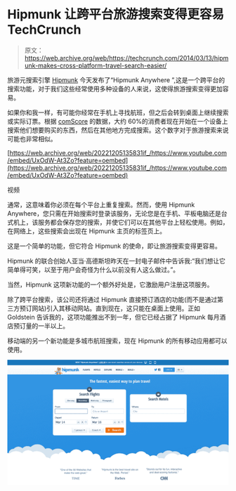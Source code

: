 # Hipmunk 让跨平台旅游搜索变得更容易 TechCrunch

> 原文：<https://web.archive.org/web/https://techcrunch.com/2014/03/13/hipmunk-makes-cross-platform-travel-search-easier/>

旅游元搜索引擎 [Hipmunk](https://web.archive.org/web/20221205135831/http://hipmunk.com/) 今天发布了“Hipmunk Anywhere ”,这是一个跨平台的搜索功能，对于我们这些经常使用多种设备的人来说，这使得旅游搜索变得更加容易。

如果你和我一样，有可能你经常在手机上寻找航班，但之后会转到桌面上继续搜索或实际订票。根据 [comScore](/web/20221205135831/http://techcrunch.com/Users/Frederic/Downloads/The_Multi_Screen_Path_to_Purchasing.pdf) 的数据，大约 60%的消费者现在开始在一个设备上搜索他们想要购买的东西，然后在其他地方完成搜索。这个数字对于旅游搜索来说可能也非常相似。

[https://web.archive.org/web/20221205135831if_/https://www.youtube.com/embed/UxOdW-At3Zo?feature=oembed](https://web.archive.org/web/20221205135831if_/https://www.youtube.com/embed/UxOdW-At3Zo?feature=oembed)

视频

通常，这意味着你必须在每个平台上重复搜索。然而，使用 Hipmunk Anywhere，您只需在开始搜索时登录该服务，无论您是在手机、平板电脑还是台式机上，该服务都会保存您的搜索，并使它们可以在其他平台上轻松使用。例如，在网络上，这些搜索会出现在 Hipmunk 主页的标签页上。

这是一个简单的功能，但它符合 Hipmunk 的使命，即让旅游搜索变得更容易。

Hipmunk 的联合创始人亚当·高德斯坦昨天在一封电子邮件中告诉我:“我们想让它简单得可笑，以至于用户会奇怪为什么以前没有人这么做过。”。

当然，Hipmunk 这项新功能的一个额外好处是，它激励用户注册这项服务。

除了跨平台搜索，该公司还将通过 Hipmunk 直接预订酒店的功能(而不是通过第三方预订网站)引入其移动网站。直到现在，这只能在桌面上使用。正如 Goldstein 告诉我的，这项功能推出不到一年，但它已经占据了 Hipmunk 每月酒店预订量的一半以上。

移动端的另一个新功能是多城市航班搜索，现在 Hipmunk 的所有移动应用都可以使用。

![unnamed (7)](img/940adfcf85986f76f8f98d2246788aa5.png)
